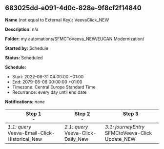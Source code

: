 ## 683025dd-e091-4d0c-828e-9f8cf2f14840

**Name** (not equal to External Key)**:** VeevaClick_NEW

**Description:** n/a

**Folder:** my automations/SFMCToVeeva_NEW/EUCAN Modernization/

**Started by:** Schedule

**Status:** Scheduled

**Schedule:**

* Start: 2022-08-31 04:00:00 +01:00
* End: 2079-06-06 00:00:00 +01:00
* Timezone: Central Europe Standard Time
* Recurrance: every day until end date

**Notifications:** _none_


| Step 1<br>_<small>-</small>_ | Step 2<br>_<small>-</small>_ | Step 3<br>_<small>-</small>_ |
| --- | --- | --- |
| _1.1: query_<br>Veeva-Email-Click-Historical_New | _2.1: query_<br>Veeva-Click-Daily_New | _3.1: journeyEntry_<br>SFMCtoVeeva-Click Update_NEW |
